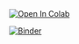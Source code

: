 <a target="_blank" href="https://colab.research.google.com/github/nedelceo/mff_test/">
  <img src="https://colab.research.google.com/assets/colab-badge.svg" alt="Open In Colab"/>
</a>


[![Binder](https://mybinder.org/badge_logo.svg)](https://mybinder.org/v2/gh/nedelceo/mff_test/)
